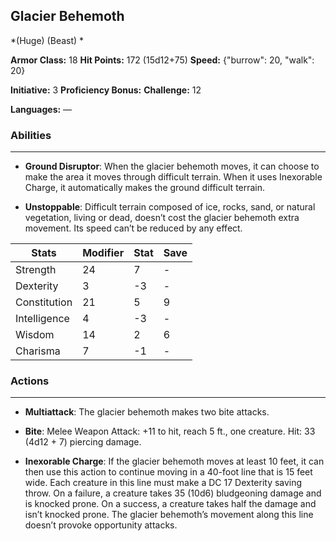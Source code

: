 ## Glacier Behemoth
*(Huge) (Beast) *

**Armor Class:** 18
**Hit Points:** 172 (15d12+75)
**Speed:** {"burrow": 20, "walk": 20}

**Initiative:** 3
**Proficiency Bonus:**
**Challenge:** 12

**Languages:** —

### Abilities
 --- 
- **Ground Disruptor**: When the glacier behemoth moves, it can choose to make the area it moves through difficult terrain. When it uses Inexorable Charge, it automatically makes the ground difficult terrain.

- **Unstoppable**: Difficult terrain composed of ice, rocks, sand, or natural vegetation, living or dead, doesn’t cost the glacier behemoth extra movement. Its speed can’t be reduced by any effect.



| Stats | Modifier | Stat | Save
| ---- | ---- | ---- | ---- |
| Strength | 24 | 7 | - |
| Dexterity | 3 | -3 | - |
| Constitution | 21 | 5 | 9 |
| Intelligence | 4 | -3 | - |
| Wisdom | 14 | 2 | 6 |
| Charisma | 7 | -1 | - |

### Actions
 --- 
- **Multiattack**: The glacier behemoth makes two bite attacks.

- **Bite**: Melee Weapon Attack: +11 to hit, reach 5 ft., one creature. Hit: 33 (4d12 + 7) piercing damage.

- **Inexorable Charge**: If the glacier behemoth moves at least 10 feet, it can then use this action to continue moving in a 40-foot line that is 15 feet wide. Each creature in this line must make a DC 17 Dexterity saving throw. On a failure, a creature takes 35 (10d6) bludgeoning damage and is knocked prone. On a success, a creature takes half the damage and isn’t knocked prone. The glacier behemoth’s movement along this line doesn’t provoke opportunity attacks.


